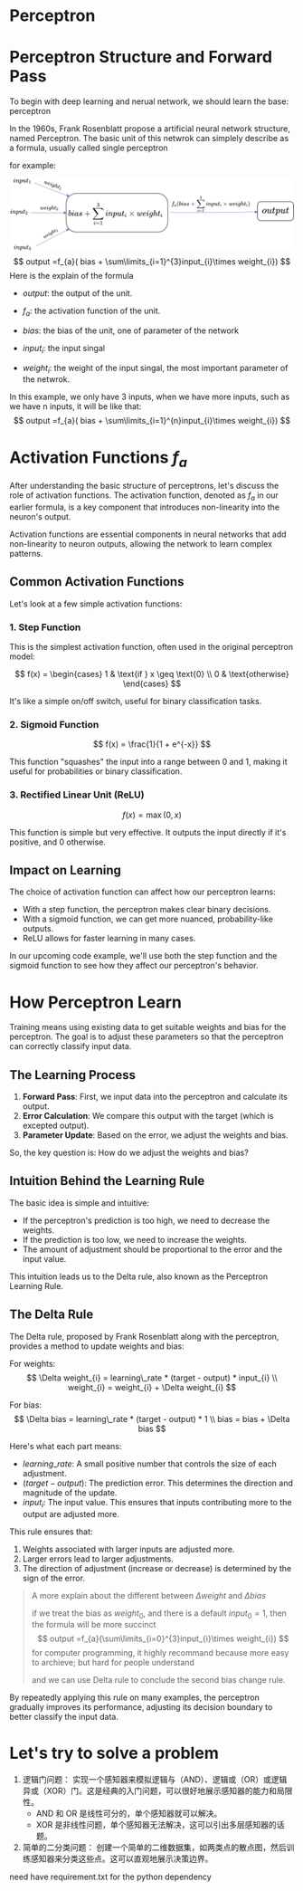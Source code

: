 # Perceptron



# Perceptron Structure and Forward Pass

To begin with deep learning and nerual network, we should learn the base: perceptron

In the 1960s, Frank Rosenblatt propose a artificial neural network structure, named Perceptron. The basic unit of this netwrok can simplely describe as a formula, usually called single perceptron

for example:

![single perceptron](../images/single-perceptron.png)
$$
output =f_{a}( bias + \sum\limits_{i=1}^{3}input_{i}\times weight_{i})
$$
Here is the explain of the formula

- $output$: the output of the unit.

- $f_{a}$: the activation function of the unit.

- $bias$: the bias of the unit, one of parameter of the network

- $input_{i}$: the input singal

- $weight_{i}$: the weight of the input singal, the most important parameter of the netwrok.

In this example, we only have 3 inputs, when we have more inputs, such as we have n inputs, it will be like that:
$$
output =f_{a}( bias + \sum\limits_{i=1}^{n}input_{i}\times weight_{i})
$$

# Activation Functions $f_a$

After understanding the basic structure of perceptrons, let's discuss the role of activation functions. The activation function, denoted as $f_a$ in our earlier formula, is a key component that introduces non-linearity into the neuron's output.

Activation functions are essential components in neural networks that add non-linearity to neuron outputs, allowing the network to learn complex patterns.

## Common Activation Functions

Let's look at a few simple activation functions:

### 1. Step Function

This is the simplest activation function, often used in the original perceptron model:

$$
f(x) = \begin{cases} 
1 & \text{if } x \geq \text{0} \\
0 & \text{otherwise}
\end{cases}
$$

It's like a simple on/off switch, useful for binary classification tasks.

### 2. Sigmoid Function

$$
f(x) = \frac{1}{1 + e^{-x}}
$$

This function "squashes" the input into a range between 0 and 1, making it useful for probabilities or binary classification.

### 3. Rectified Linear Unit (ReLU)

$$
f(x) = \max(0, x)
$$

This function is simple but very effective. It outputs the input directly if it's positive, and 0 otherwise.

## Impact on Learning

The choice of activation function can affect how our perceptron learns:

- With a step function, the perceptron makes clear binary decisions.
- With a sigmoid function, we can get more nuanced, probability-like outputs.
- ReLU allows for faster learning in many cases.

In our upcoming code example, we'll use both the step function and the sigmoid function to see how they affect our perceptron's behavior.

# How Perceptron Learn

Training means using existing data to get suitable weights and bias for the perceptron. The goal is to adjust these parameters so that the perceptron can correctly classify input data.

## The Learning Process

1. **Forward Pass**: First, we input data into the perceptron and calculate its output.
2. **Error Calculation**: We compare this output with the target (which is excepted output).
3. **Parameter Update**: Based on the error, we adjust the weights and bias.

So, the key question is: How do we adjust the weights and bias?

## Intuition Behind the Learning Rule

The basic idea is simple and intuitive:
- If the perceptron's prediction is too high, we need to decrease the weights.
- If the prediction is too low, we need to increase the weights.
- The amount of adjustment should be proportional to the error and the input value.

This intuition leads us to the Delta rule, also known as the Perceptron Learning Rule.

## The Delta Rule

The Delta rule, proposed by Frank Rosenblatt along with the perceptron, provides a method to update weights and bias:

For weights:
$$
\Delta weight_{i} = learning\_rate * (target - output) * input_{i} \\
weight_{i} = weight_{i} + \Delta weight_{i}
$$

For bias:
$$
\Delta bias = learning\_rate * (target - output) * 1 \\
bias = bias + \Delta bias
$$

Here's what each part means:
- $learning\_rate$: A small positive number that controls the size of each adjustment.
- $(target - output)$: The prediction error. This determines the direction and magnitude of the update.
- $input_{i}$: The input value. This ensures that inputs contributing more to the output are adjusted more.

This rule ensures that:
1. Weights associated with larger inputs are adjusted more.
2. Larger errors lead to larger adjustments.
3. The direction of adjustment (increase or decrease) is determined by the sign of the error.

> A more explain about the different between $\Delta weight$ and $\Delta bias$ 
>
> if we treat the bias as $weight_{0}$, and there is a default $input_{0}=1$, then the formula will be more succinct
> $$
> output =f_{a}(\sum\limits_{i=0}^{3}input_{i}\times weight_{i})
> $$
> for computer programming, it highly recommand because more easy to archieve; but hard for people understand
>
> and we can use Delta rule to conclude the second bias change rule.

By repeatedly applying this rule on many examples, the perceptron gradually improves its performance, adjusting its decision boundary to better classify the input data.



# Let's try to solve a problem

1. 逻辑门问题： 实现一个感知器来模拟逻辑与（AND）、逻辑或（OR）或逻辑异或（XOR）门。这是经典的入门问题，可以很好地展示感知器的能力和局限性。
   - AND 和 OR 是线性可分的，单个感知器就可以解决。
   - XOR 是非线性问题，单个感知器无法解决，这可以引出多层感知器的话题。
2. 简单的二分类问题： 创建一个简单的二维数据集，如两类点的散点图，然后训练感知器来分类这些点。这可以直观地展示决策边界。

need have requirement.txt for the python dependency
